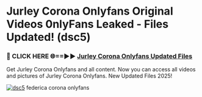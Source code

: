 # Jurley Corona Onlyfans Original Videos 0nlyFans Leaked - Files Updated! (dsc5)

<h3>🔴 CLICK HERE 🌐==►► <a href="https://best4dudes.click/HH4t6V" rel="nofollow">Jurley Corona Onlyfans Updated Files</a></h3>

Get Jurley Corona Onlyfans and all content. Now you can access all videos and pictures of Jurley Corona Onlyfans. New Updated Files 2025!

[![dsc5](https://github.com/user-attachments/assets/8c521d6e-e6e3-4a75-9320-d58ab9d79d5b)](https://best4dudes.click/HH4t6V)
federica corona onlyfans
